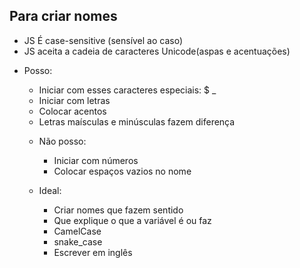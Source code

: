 ## Para criar nomes

* JS É case-sensitive (sensível ao caso)
* JS aceita a cadeia de caracteres Unicode(aspas e acentuações)

- Posso:
  * Iniciar com esses caracteres especiais: $ _
  * Iniciar com letras
  * Colocar acentos
  * Letras maísculas e minúsculas fazem diferença

  - Não posso:
    * Iniciar com números
    * Colocar espaços vazios no nome

  - Ideal:
    * Criar nomes que fazem sentido
    * Que explique o que a variável é ou faz
    * CamelCase
    * snake_case
    * Escrever em inglês